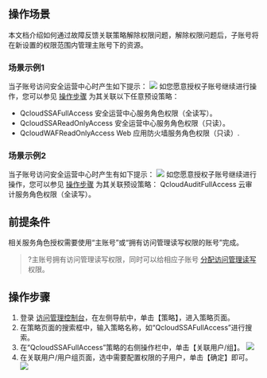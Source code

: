 ## 操作场景
本文档介绍如何通过故障反馈关联策略解除权限问题，解除权限问题后，子账号将在新设置的权限范围内管理主账号下的资源。

### 场景示例1
当子账号访问安全运营中心时产生如下提示： 
![](https://main.qcloudimg.com/raw/6016d6a5a16531e63702c8d91a5bda2e.png)
如您愿意授权子账号继续进行操作，您可以参见 [操作步骤](#czbz) 为其关联以下任意预设策略：
- QcloudSSAFullAccess 安全运营中心服务角色权限（全读写）。
- QcloudSSAReadOnlyAccess 安全运营中心服务角色权限（只读）。
- QcloudWAFReadOnlyAccess Web 应用防火墙服务角色权限（只读）.

### 场景示例2
当子账号访问安全运营中心时产生有如下提示：
![](https://main.qcloudimg.com/raw/38fd286b8774867cf16e0ec5d117847a.png)
如您愿意授权子账号继续进行操作，您可以参见  [操作步骤](#czbz) 为其关联预设策略：
QcloudAuditFullAccess 云审计服务角色权限（全读写）。

<span id="czbz"><span>
## 前提条件
相关服务角色授权需要使用“主账号”或“拥有访问管理读写权限的账号”完成。
>?主账号拥有访问管理读写权限，同时可以给相应子账号 [分配访问管理读写](https://console.cloud.tencent.com/cam/policy) 权限。

## 操作步骤
1. 登录 [访问管理控制台](https://console.cloud.tencent.com/cam/policy)，在左侧导航中，单击【策略】，进入策略页面。
2. 在策略页面的搜索框中，输入策略名称，如“QcloudSSAFullAccess”进行搜索。
3. 在“QcloudSSAFullAccess”策略的右侧操作栏中，单击【关联用户/组】。
![](https://main.qcloudimg.com/raw/504cc83fc0e466b167c2e092f431d708.png)
4. 在关联用户/用户组页面，选中需要配置权限的子用户，单击【确定】即可。
![](https://main.qcloudimg.com/raw/60b789e1afaa707c7f1a98290e665cfb.png)
